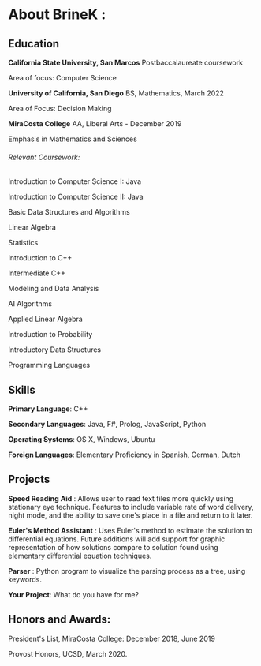 # About BrineK :

## Education

**California State University, San Marcos** Postbaccalaureate coursework

Area of focus: Computer Science

**University of California, San Diego** BS, Mathematics, March 2022

Area of Focus: Decision Making

**MiraCosta College** AA, Liberal Arts - December 2019

Emphasis in Mathematics and Sciences

###### Relevant Coursework:
Introduction to Computer Science I: Java

Introduction to Computer Science II: Java 

Basic Data Structures and Algorithms 

Linear Algebra 

Statistics 

Introduction to C++ 

Intermediate C++

Modeling and Data Analysis

AI Algorithms

Applied Linear Algebra 

Introduction to Probability

Introductory Data Structures

Programming Languages



## Skills
**Primary Language**: C++

**Secondary Languages**: Java, F#, Prolog, JavaScript, Python

**Operating Systems**: OS X, Windows, Ubuntu

**Foreign Languages**: Elementary Proficiency in Spanish, German, Dutch

## Projects
**Speed Reading Aid** : Allows user to read text files more quickly using stationary eye technique. Features
to include variable rate of word delivery, night mode, and the ability to save one's place in a file and return to it 
later. 

**Euler's Method Assistant** : Uses Euler's method to estimate the solution to differential equations. Future additions
will add support for graphic representation of how solutions compare to solution found using elementary differential 
equation techniques.

**Parser** : Python program to visualize the parsing process as a tree, using keywords.

**Your Project**: What do you have for me?

## Honors and Awards:
  President's List, MiraCosta College:  December 2018, June 2019
  
  Provost Honors, UCSD, March 2020.
